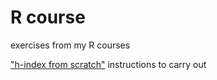# R course
exercises from my R courses


["h-index from scratch"](https://webmel.u-bordeaux.fr/service/home/~/?auth=co&loc=fr&id=11368&part=2) instructions to carry out
